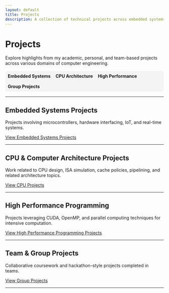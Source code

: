 ```yaml
---
layout: default
title: Projects
description: A collection of technical projects across embedded systems, computer architecture, high-performance computing, and more.
---
```


# Projects

Explore highlights from my academic, personal, and team-based projects across various domains of computer engineering.

<!-- Top Navigation Bar linking directly to project subpages -->
<div style="margin: 1rem 0; padding: 0.5rem; background-color: #f4f4f4; border-radius: 8px; display: flex; flex-wrap: wrap; gap: 1rem;">
  <a href="./embedded/" style="text-decoration:none; font-weight:bold;">Embedded Systems</a>
  <a href="./CPU/" style="text-decoration:none; font-weight:bold;">CPU Architecture</a>
  <a href="./HPP/" style="text-decoration:none; font-weight:bold;">High Performance</a>
  <a href="./group/" style="text-decoration:none; font-weight:bold;">Group Projects</a>
</div>

---

## Embedded Systems Projects  
Projects involving microcontrollers, hardware interfacing, IoT, and real-time systems.

[View Embedded Systems Projects](./embedded/)

---

## CPU & Computer Architecture Projects  
Work related to CPU design, ISA simulation, cache policies, pipelining, and related architecture topics.

[View CPU Projects](./CPU/)

---

## High Performance Programming  
Projects leveraging CUDA, OpenMP, and parallel computing techniques for intensive computation.

[View High Performance Programming Projects](./HPP/)

---

## Team & Group Projects  
Collaborative coursework and hackathon-style projects completed in teams.

[View Group Projects](./group/)

---
